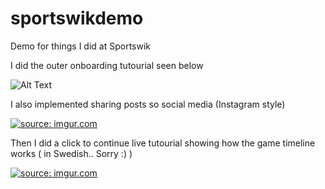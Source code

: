 # sportswikdemo
Demo for things I did at Sportswik

I did the outer onboarding tutourial seen below

![Alt Text](https://thumbs.gfycat.com/FrenchFrayedDoctorfish-size_restricted.gif)

I also implemented sharing posts so social media (Instagram style)

<a href="https://imgur.com/meaNYLN"><img src="https://i.imgur.com/meaNYLN.gif" title="source: imgur.com" /></a>

Then I did a click to continue live tutourial showing how the game timeline works ( in Swedish.. Sorry :) )

<a href="https://imgur.com/nNgYiAL"><img src="https://i.imgur.com/nNgYiAL.gif" title="source: imgur.com" /></a>
